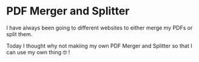 # PDF Merger and Splitter

I have always been going to different websites to either merge my PDFs or split them.

Today I thought why not makiing my own PDF Merger and Splitter so that I can use my own thing 🤓 !
 
